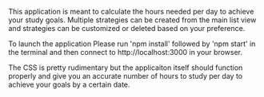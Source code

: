 This application is meant to calculate the hours needed per day to achieve your study goals. 
Multiple strategies can be created from the main list view and strategies can be customized or deleted based on your preference.

To launch the application Please run 'npm install' followed by 'npm start' in the terminal and then connect to http://localhost:3000 in your browser.

The CSS is pretty rudimentary but the applicaiton itself should function properly and give you an accurate number of hours to study per day to achieve your goals by a certain date.